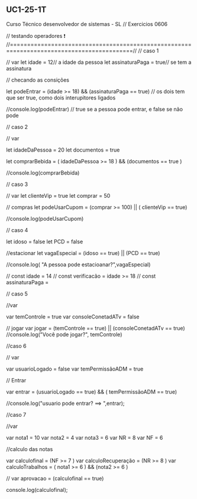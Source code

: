 ## UC1-25-1T
Curso Técnico desenvolvedor de sistemas - SL 
// Exercicios 0606

// testando operadores ❗
//==========================================================================================//
// caso  1

// var 
let idade = 12// a idade da pessoa 
let assinaturaPaga = true// se tem a assinatura 


// checando as consições 

let podeEntrar = (idade >= 18) && (assinaturaPaga == true) // os dois tem que ser true, como dois interupitores ligados 

//console.log(podeEntrar) // true se a pessoa pode entrar, e false se não pode 



// caso 2 

// var 

let idadeDaPessoa = 20
let documentos = true

let comprarBebida = ( idadeDaPessoa >= 18 ) && (documentos == true )


//console.log(comprarBebida)


// caso 3 


// var
let clienteVip = true
let comprar = 50 


// compras
let podeUsarCupom = (comprar >= 100) || ( clienteVip == true) 

//console.log(podeUsarCupom) 

// caso 4

let idoso = false
let PCD = false


//estacionar 
let vagaEspecial = (idoso == true) || (PCD == true)


//console.log( "A pessoa pode estacioanar?",vagaEspecial)



// const idade = 14 
// const verificacão = idade >= 18
// const assinaturaPaga =  

// caso 5 


//var 

var temControle = true
var consoleConetadATv = false 



// jogar 
var jogar = (temControle == true) || (consoleConetadATv == true)
//console.log("Você pode jogar?", temControle)


//caso 6 

// var 

var usuarioLogado = false 
var temPermissãoADM = true

// Entrar 

var entrar = (usuarioLogado == true) && ( temPermissãoADM == true)


//console.log("usuario pode entrar? ==> ",entrar);

//caso 7

//var

var nota1 = 10
var nota2 = 4
var nota3 = 6 
var NR = 8
var NF = 6


//calculo das notas

var calculofinal = (NF >= 7 ) 
var calculoRecuperação = (NR  >= 8 ) 
var calculoTrabalhos = ( nota1 >= 6 ) && (nota2 >= 6 ) 

// 
var aprovacao = (calculofinal == true) 



console.log(calculofinal);

